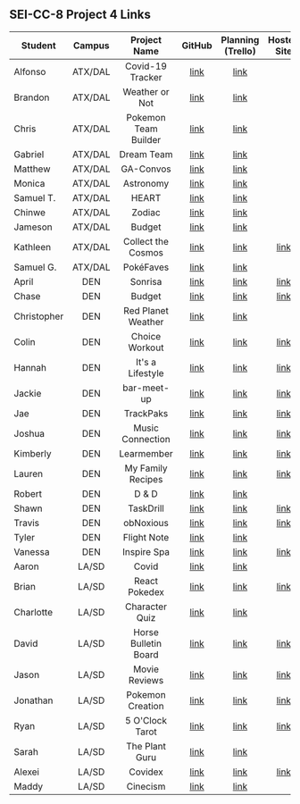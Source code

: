 ## SEI-CC-8 Project 4 Links 

| Student | Campus | Project Name | GitHub | Planning (Trello) | Hosted Site |
|---|:---:|:---:|:---:|:---:|:---:|
| Alfonso | ATX/DAL | Covid-19 Tracker | [link](https://github.com/acostade29/CoronaTracker) | [link](https://trello.com/b/7aZAMKpY/covid-19tracker) |  |
| Brandon | ATX/DAL | Weather or Not | [link](https://github.com/BSacco0674/WeatherorNot) | [link](https://trello.com/b/KePTxNPl/weather-or-not) |  |
| Chris | ATX/DAL | Pokemon Team Builder | [link](https://github.com/ChrisChroma/react-pokemon-team-builder) | [link](https://trello.com/b/544RN8KZ/poketeam) |  |
| Gabriel | ATX/DAL | Dream Team | [link](https://github.com/GabiVarella/dream-team) | [link](https://trello.com/b/xIGrNkzY/dream-team) |  |
| Matthew | ATX/DAL | GA-Convos | [link](https://github.com/MJMoquin/GA-Convos) | [link](https://trello.com/b/gCHXk5jW/ga-convos) |  |
| Monica | ATX/DAL | Astronomy | [link](https://github.com/monicamartinez64/astronomy-app) | [link](https://trello.com/b/08JZMFuk/unit-4-project) |  |
| Samuel T. | ATX/DAL | HEART | [link](https://github.com/samueltrahan/HEART) | [link](https://trello.com/b/QTAU6jJh/heart) |  |
| Chinwe | ATX/DAL | Zodiac | [link](https://github.com/chinwe2020/zodiac_app) | [link](https://trello.com/b/y2irDyfM/zodiac-app) |  |
| Jameson | ATX/DAL | Budget | [link](https://github.com/Jaice561/budget) | [link](https://trello.com/b/JpTzwd1T/budget) |  |
| Kathleen | ATX/DAL | Collect the Cosmos | [link](https://github.com/kstick9210/collect-the-cosmos) | [link](https://trello.com/b/k8mpHRKw/project-4-collect-the-cosmos) | [link](https://collect-the-cosmos.herokuapp.com/) |
| Samuel G. | ATX/DAL | PokéFaves | [link](https://github.com/CodingSalmon/pokefaves) | [link](https://trello.com/b/l2j8lnX2/pok%C3%A9faves) |  |
| April | DEN | Sonrisa | [link](https://github.com/aprilkrgonzales/sonrisa) | [link](https://trello.com/b/xwcxa5LQ/sonrisa-llc) | [link](https://sonrisacounseling.herokuapp.com/) |
| Chase | DEN | Budget | [link](https://github.com/chasewri/budget) | [link](https://trello.com/b/xrsCNnSH/budget) | [link](https://fdv-budget.herokuapp.com/) |
| Christopher | DEN | Red Planet Weather | [link](https://github.com/Chris-Violante/Red-Planet-Weather) | [link](https://trello.com/b/fevEwz4F/weather-on-mars-app) |  |
| Colin | DEN | Choice Workout | [link](https://github.com/colin96man/Choice-Workout) | [link](https://trello.com/b/82BBBzDT/choice-workout) | [link](https://choice-workout.herokuapp.com/) |
| Hannah | DEN | It's a Lifestyle | [link](https://github.com/hannahbrantley/its-a-lifestyle) | [link](https://trello.com/b/hBHlscGA/its-a-lifestyle) | [link](https://its-a-lifestyle.herokuapp.com/) |
| Jackie | DEN | bar-meet-up | [link](https://github.com/JackieZoloo/bar-meet-up) | [link](https://trello.com/b/5bVPvXqi/bar-meet-up) | [link](https://bar-meetup.herokuapp.com/) |
| Jae | DEN | TrackPaks | [link](https://github.com/jsohnfile/trackpaks) | [link](https://trello.com/b/9O5gzn1i/trakpaks) | [link](https://trackpaks.herokuapp.com/) |
| Joshua | DEN | Music Connection | [link](https://github.com/jfernnn/capstone) | [link](https://trello.com/b/QjYwO3de/capstone) | [link](https://capstone-music-connection.herokuapp.com/login) |
| Kimberly | DEN | Learmember | [link](https://github.com/kimberlyalord/Learmember) | [link](https://trello.com/b/6Tg9k0zR/project-4-learmember) | [link](https://learmember.herokuapp.com/login) |
| Lauren | DEN | My Family Recipes | [link](https://github.com/laurenmengert/myfamilyrecipes) | [link](https://trello.com/b/f9jdO6uR/my-family-recipes) | [link](https://ourfamilyrecipes.herokuapp.com/) |
| Robert | DEN | D & D | [link](https://github.com/rperillo1/DandD-character-manager) | [link](https://trello.com/b/uapE21Wo/mern-dd-web-app) |  |
| Shawn | DEN | TaskDrill | [link](https://github.com/sgluchacki/taskdrill) | [link](https://trello.com/b/H42E5cE7/taskdrill) | [link](https://taskdrill.herokuapp.com/login) |
| Travis | DEN | obNoxious | [link](https://github.com/TCashion/obNoxious) | [link](https://trello.com/b/EBQZcdN6/obnoxious) | [link](https://obnoxious.herokuapp.com/login) |
| Tyler | DEN | Flight Note | [link](https://github.com/tawlur/flight-note) | [link](https://trello.com/b/7RItwd9z/flight-note) |  |
| Vanessa | DEN | Inspire Spa | [link](https://github.com/vanessalarsen33/project-four) | [link](https://trello.com/b/xx7Wfpvd/spa-app) | [link](https://inspire-spa.herokuapp.com/) |
| Aaron | LA/SD | Covid | [link](https://github.com/asmith-asmith/covid-app) | [link](https://trello.com/b/yjzkoiVd/capstone) |  |
| Brian | LA/SD | React Pokedex | [link](https://github.com/irritas/react-pokedex) | [link](https://trello.com/b/fAYGJQj4/react-pokedex) | [link](https://bliu-pokedex.herokuapp.com/) |
| Charlotte | LA/SD | Character Quiz | [link](https://github.com/charlottepak/Character-Quiz) | [link](https://trello.com/b/nBK4Hw5c/project-4) |  |
| David | LA/SD | Horse Bulletin Board | [link](https://github.com/davesheinbein/stead-finder-horse-buliten-board) | [link](https://trello.com/b/QQgGKAnE/ga-project-4) | [link](https://horse-bulletin-board.herokuapp.com/) |
| Jason | LA/SD | Movie Reviews | [link](https://github.com/jhur91/react-movies) | [link](https://trello.com/b/WVyN7Ttt/movie-review-app) | [link](https://filmreview.herokuapp.com/) |
| Jonathan | LA/SD | Pokemon Creation | [link](https://github.com/Thornathan/pokemon-creations-app) | [link](https://trello.com/b/crYJYnSN/pokemon-creation-app) | [link](https://pokemon-creations.herokuapp.com/login) |
| Ryan | LA/SD | 5 O'Clock Tarot | [link](https://github.com/NaryxHaxns/5-o-clock-tarot) | [link](https://trello.com/b/VAr5oeHi/5-oclock-tarot) | [link](https://fiveoclocktarot.herokuapp.com/) |
| Sarah | LA/SD | The Plant Guru | [link](https://github.com/slrosky/the-plant-guru) | [link](https://trello.com/b/I10R9vOj/the-plant-guru) |  |
| Alexei | LA/SD | Covidex | [link](https://github.com/audarbe/covidex) | [link](https://trello.com/b/BPGrp1P2/covidex) | [link](https://covidex.herokuapp.com/) |
| Maddy | LA/SD | Cinecism | [link](https://github.com/madeleinemarie/cinecism) | [link](https://trello.com/b/ZnDqaOh2/project4) |  |
